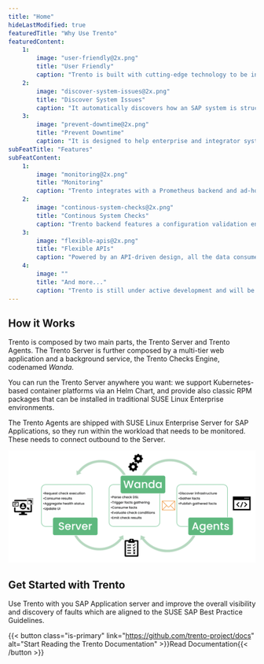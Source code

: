 ```yaml
---
title: "Home"
hideLastModified: true
featuredTitle: "Why Use Trento"
featuredContent:
    1:
        image: "user-friendly@2x.png"
        title: "User Friendly"
        caption: "Trento is built with cutting-edge technology to be intuitive and easy to use. It provides just the right amount of information that is really needed at a glance."
    2:
        image: "discover-system-issues@2x.png"
        title: "Discover System Issues"
        caption: "It automatically discovers how an SAP system is structured and configured, and gives users a comprehensive 10,000 feet view of their entire SAP landscape"
    3:
        image: "prevent-downtime@2x.png"
        title: "Prevent Downtime"
        caption: "It is designed to help enterprise and integrator system administrators avoid common infrastructure problems that can result in delayed service implementations or unplanned downtime."
subFeatTitle: "Features"
subFeatContent:
    1:
        image: "monitoring@2x.png"
        title: "Monitoring"
        caption: "Trento integrates with a Prometheus backend and ad-hoc exporters to provide real-time metrics on business-critical SAP infrastructure. Unlike generic observability solutions, Trento provides contextual information that are peculiar to how SAP systems are structured."
    2:
        image: "continous-system-checks@2x.png"
        title: "Continous System Checks"
        caption: "Trento backend features a configuration validation engine that will issue warnings in case systems are not compliant with SUSE best practices. SAP Architects can extend this engine by building additional system checks with a bespoke YAML-based Domain Specific Language."
    3:
        image: "flexible-apis@2x.png"
        title: "Flexible APIs"
        caption: "Powered by an API-driven design, all the data consumed via the web UI can also be leveraged by third-party systems via transparent, explicitly specified and documented integration interfaces."
    4:
        image: ""
        title: "And more..."
        caption: "Trento is still under active development and will be releasing more features in the upcoming months."
---
```


## How it Works
Trento is composed by two main parts, the Trento Server and Trento Agents. The Trento Server is further composed by a multi-tier web application and a background service, the Trento Checks Engine, codenamed _Wanda_.

You can run the Trento Server anywhere you want: we support Kubernetes-based container platforms via an Helm Chart, and provide also classic RPM packages that can be installed in traditional SUSE Linux Enterprise environments.

The Trento Agents are shipped with SUSE Linux Enterprise Server for SAP Applications, so they run within the workload that needs to be monitored. These needs to connect outbound to the Server.

![Trento Checks Engine](trento-checks-engine@2x.png)

## Get Started with Trento
Use Trento with you SAP Application server and improve the overall visibility and discovery of faults which are aligned to the SUSE SAP Best Practice Guidelines.

{{< button class="is-primary" link="https://github.com/trento-project/docs" alt="Start Reading the Trento Documentation" >}}Read Documentation{{< /button >}}
